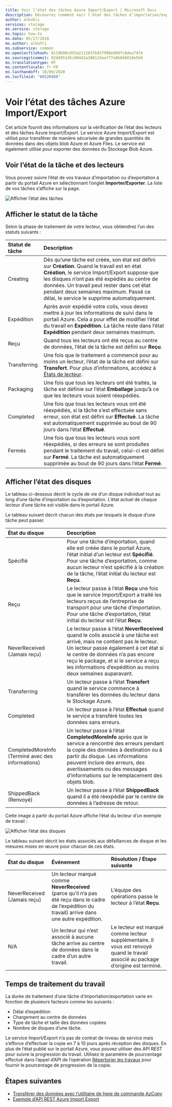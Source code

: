 ```yaml
---
title: Voir l’état des tâches Azure Import/Export | Microsoft Docs
description: Découvrez comment voir l’état des tâches d’importation/exportation Azure et des lecteurs utilisés. Comprendre les facteurs qui affectent le temps nécessaire au traitement d’un travail.
author: alkohli
services: storage
ms.service: storage
ms.topic: how-to
ms.date: 05/17/2018
ms.author: alkohli
ms.subservice: common
ms.openlocfilehash: 8110b98c055a211203fb937990e860fc8dea74f4
ms.sourcegitcommit: 829d951d5c90442a38012daaf77e86046018e5b9
ms.translationtype: HT
ms.contentlocale: fr-FR
ms.lasthandoff: 10/09/2020
ms.locfileid: "88520460"
---
```

# <a name="view-the-status-of-azure-importexport-jobs"></a>Voir l’état des tâches Azure Import/Export

Cet article fournit des informations sur la vérification de l’état des lecteurs et des tâches Azure Import/Export. Le service Azure Import/Export est utilisé pour transférer de manière sécurisée de grandes quantités de données dans des objets blob Azure et Azure Files. Le service est également utilisé pour exporter des données du Stockage Blob Azure.  

## <a name="view-job-and-drive-status"></a>Voir l’état de la tâche et des lecteurs
Vous pouvez suivre l’état de vos travaux d’importation ou d’exportation à partir du portail Azure en sélectionnant l’onglet **Importer/Exporter**. La liste de vos tâches s’affiche sur la page.

![Afficher l’état des tâches](./media/storage-import-export-service/jobstate.png)

## <a name="view-job-status"></a>Afficher le statut de la tâche

Selon la phase de traitement de votre lecteur, vous obtiendrez l’un des statuts suivants :

| Statut de tâche | Description |
|:--- |:--- |
| Creating | Dès qu’une tâche est créée, son état est défini sur **Création**. Quand le travail est en état **Création**, le service Import/Export suppose que les disques n’ont pas été expédiés au centre de données. Un travail peut rester dans cet état pendant deux semaines maximum. Passé ce délai, le service le supprime automatiquement. |
| Expédition | Après avoir expédié votre colis, vous devez mettre à jour les informations de suivi dans le portail Azure.  Cela a pour effet de modifier l’état du travail en **Expédition**. La tâche reste dans l’état **Expédition** pendant deux semaines maximum. 
| Reçu | Quand tous les lecteurs ont été reçus au centre de données, l’état de la tâche est défini sur **Reçu**. |
| Transferring | Une fois que le traitement a commencé pour au moins un lecteur, l’état de la tâche est défini sur **Transfert**. Pour plus d’informations, accédez à [États de lecteur](#view-drive-status). |
| Packaging | Une fois que tous les lecteurs ont été traités, la tâche est définie sur l’état **Emballage** jusqu’à ce que les lecteurs vous soient réexpédiés. |
| Completed | Une fois que tous les lecteurs vous ont été réexpédiés, si la tâche s’est effectuée sans erreur, son état est défini sur **Effectué**. La tâche est automatiquement supprimée au bout de 90 jours dans l’état **Effectué**. |
| Fermés | Une fois que tous les lecteurs vous sont réexpédiés, si des erreurs se sont produites pendant le traitement du travail, celui-ci est défini sur **Fermé**. La tâche est automatiquement supprimée au bout de 90 jours dans l’état **Fermé**. |

## <a name="view-drive-status"></a>Afficher l’état des disques

Le tableau ci-dessous décrit le cycle de vie d’un disque individuel tout au long d’une tâche d’importation ou d’exportation. L’état actuel de chaque lecteur d’une tâche est visible dans le portail Azure.

Le tableau suivant décrit chacun des états par lesquels le disque d’une tâche peut passer.

| État du disque | Description |
|:--- |:--- |
| Spécifié | Pour une tâche d’importation, quand elle est créée dans le portail Azure, l’état initial d’un lecteur est **Spécifié**. Pour une tâche d’exportation, comme aucun lecteur n’est spécifié à la création de la tâche, l’état initial du lecteur est **Reçu**. |
| Reçu | Le lecteur passe à l’état **Reçu** une fois que le service Import/Export a traité les lecteurs reçus de l’entreprise de transport pour une tâche d’importation. Pour une tâche d’exportation, l’état initial du lecteur est l’état **Reçu**. |
| NeverReceived (Jamais reçu) | Le lecteur passe à l’état **NeverReceived** quand le colis associé à une tâche est arrivé, mais ne contient pas le lecteur. Un lecteur passe également à cet état si le centre de données n’a pas encore reçu le package, et si le service a reçu les informations d’expédition au moins deux semaines auparavant. |
| Transferring | Un lecteur passe à l’état **Transfert** quand le service commence à transférer les données du lecteur dans le Stockage Azure. |
| Completed | Un lecteur passe à l’état **Effectué** quand le service a transféré toutes les données sans erreurs.
| CompletedMoreInfo (Terminé avec des informations) | Un lecteur passe à l’état **CompletedMoreInfo** après que le service a rencontré des erreurs pendant la copie des données à destination ou à partir du disque. Les informations peuvent inclure des erreurs, des avertissements ou des messages d’informations sur le remplacement des objets blob.
| ShippedBack (Renvoyé) | Un lecteur passe à l’état **ShippedBack** quand il a été réexpédié par le centre de données à l’adresse de retour. |

Cette image à partir du portail Azure affiche l’état du lecteur d’un exemple de travail :

![Afficher l’état des disques](./media/storage-import-export-service/drivestate.png)

Le tableau suivant décrit les états associés aux défaillances de disque et les mesures mises en œuvre pour chacun de ces états.

| État du disque | Événement | Résolution / Étape suivante |
|:--- |:--- |:--- |
| NeverReceived (Jamais reçu) | Un lecteur marqué comme **NeverReceived** (parce qu’il n’a pas été reçu dans le cadre de l’expédition du travail) arrive dans une autre expédition. | L’équipe des opérations passe le lecteur à l’état **Reçu**. |
| N/A | Un lecteur qui n’est associé à aucune tâche arrive au centre de données dans le cadre d’un autre travail. | Le lecteur est marqué comme lecteur supplémentaire. Il vous est renvoyé quand le travail associé au package d’origine est terminé. |

## <a name="time-to-process-job"></a>Temps de traitement du travail
La durée de traitement d’une tâche d’importation/exportation varie en fonction de plusieurs facteurs comme les suivants :

-  Délai d’expédition
-  Chargement au centre de données
-  Type de tâche et taille des données copiées
-  Nombre de disques d’une tâche. 

Le service Import/Export n’a pas de contrat de niveau de service mais s’efforce d’effectuer la copie en 7 à 10 jours après réception des disques. En plus de l’état publié sur le portail Azure, vous pouvez utiliser des API REST pour suivre la progression du travail. Utilisez le paramètre de pourcentage effectué dans l’appel d’API de l’opération [Répertorier les travaux](/previous-versions/azure/dn529083(v=azure.100)) pour fournir le pourcentage de progression de la copie.


## <a name="next-steps"></a>Étapes suivantes

* [Transférer des données avec l’utilitaire de ligne de commande AzCopy](storage-use-azcopy.md)
* [Exemple d’API REST Azure Import Export](https://github.com/Azure-Samples/storage-dotnet-import-export-job-management/)
